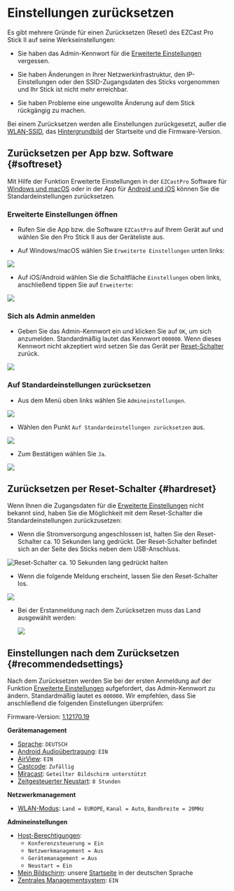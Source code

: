 # Einstellungen zurücksetzen

Es gibt mehrere Gründe für einen Zurücksetzen (Reset) des EZCast Pro Stick II auf seine Werkseinstellungen:

* Sie haben das Admin-Kennwort für die [Erweiterte Einstellungen](adv.settings.md) vergessen.

* Sie haben Änderungen in Ihrer Netzwerkinfrastruktur, den IP-Einstellungen oder den SSID-Zugangsdaten des Sticks vorgenommen und Ihr Stick ist nicht mehr erreichbar.

* Sie haben Probleme eine ungewollte Änderung auf dem Stick rückgängig zu machen.

Bei einem Zurücksetzen werden alle Einstellungen zurückgesetzt, außer die [WLAN-SSID](adv.settings.md#Geraetename), das [Hintergrundbild](adv.settings.md#Mein-Bildschirm) der  Startseite und die Firmware-Version.

## Zurücksetzen per App bzw. Software {#softreset}

Mit Hilfe der Funktion Erweiterte Einstellungen in der `EZCastPro` Software für [Windows und macOS](quickstart.md#InstallSoftware) oder in der App für [Android und iOS](quickstart.md#InstallApp) können Sie  die Standardeinstellungen zurücksetzen.

### Erweiterte Einstellungen öffnen

* Rufen Sie die App bzw. die Software `EZCastPro` auf Ihrem Gerät auf und wählen Sie den Pro Stick II aus der Geräteliste aus.

* Auf Windows/macOS wählen Sie `Erweiterte Einstellungen` unten links:

![](/assets/img/Win-App-Advanced-Settings.png)

* Auf iOS/Android wählen Sie die Schaltfläche `Einstellungen` oben links, anschließend tippen Sie auf `Erweiterte`:

![](/assets/img/iOS_adv-settings.png)

### Sich als Admin anmelden

* Geben Sie das Admin-Kennwort ein und klicken Sie auf `OK`, um sich anzumelden. Standardmäßig lautet das Kennwort `000000`. Wenn dieses Kennwort nicht akzeptiert wird setzen Sie das Gerät per [Reset-Schalter](reset.md#hardreset) zurück.

![](/assets/img/EZCastII_Login.png)

### Auf Standardeinstellungen zurücksetzen

* Aus dem Menü oben links wählen Sie `Admineinstellungen`.

![](/assets/img/ezcastpro.II.select.admineinstellungen.png)

* Wählen den Punkt `Auf Standardeinstellungen zurücksetzen` aus.

![](/assets/img/ezcastpro.II.Standardeinstellungen.zuruecksetzen.png)

* Zum Bestätigen wählen Sie `Ja`.

![](/assets/img/Reset.png)


## Zurücksetzen per Reset-Schalter {#hardreset}

Wenn Ihnen die Zugangsdaten für die [Erweiterte Einstellungen](adv.settings.md) nicht bekannt sind, haben Sie die Möglichkeit mit dem Reset-Schalter die Standardeinstellungen zurückzusetzen:

* Wenn die Stromversorgung angeschlossen ist, halten Sie den Reset-Schalter ca. 10 Sekunden lang gedrückt. Der Reset-Schalter befindet sich an der Seite des Sticks neben dem USB-Anschluss.

![Reset-Schalter ca. 10 Sekunden lang gedrückt halten](/assets/img/ProII-Press-Reset-Button.jpg)

* Wenn die folgende Meldung erscheint, lassen Sie den Reset-Schalter los.

![](/assets/img/Reset_config_complete.png)

*  Bei der Erstanmeldung nach dem Zurücksetzen muss das Land ausgewählt werden:

   ![](/assets/img/wifi.land.selection.png)
   
## Einstellungen nach dem Zurücksetzen {#recommendedsettings}

Nach dem Zurücksetzen werden Sie bei der ersten Anmeldung auf der Funktion [Erweiterte Einstellungen](adv.settings.md) aufgefordert, das Admin-Kennwort zu ändern. Standardmäßig lautet es `000000`. Wir empfehlen, dass Sie anschließend die folgenden Einstellungen überprüfen:

Firmware-Version: [1.12170.19](whatsnew.md#ezcast-pro-stick-ii-firmware-11217016)

**Gerätemanagement**

* [Sprache](adv.settings.md#Sprache): `DEUTSCH`
* [Android Audioübertragung](adv.settings.md#Android-Audio-Streaming): `EIN`
* [AirView](adv.settings.md#AirView): `EIN`
* [Castcode](adv.settings.md#Castcode): `Zufällig`
* [Miracast](adv.settings.md#Miracast): `Geteilter Bildschirm unterstützt`
* [Zeitgesteuerter Neustart](adv.settings.md#timedrestart): `8 Stunden`

**Netzwerkmanagement**

* [WLAN-Modus](adv.settings.md#Wifi-Channel): `Land = EUROPE`, `Kanal = Auto`, `Bandbreite = 20MHz`

**Admineinstellungen**

* [Host-Berechtigungen](adv.settings.md#Host-permissions):
    * `Konferenzsteuerung = Ein`
    * `Netzwerkmanagement = Aus`
    * `Gerätemanagement = Aus`
    * `Neustart = Ein`
* [Mein Bildschirm](adv.settings.md#Mein-Bildschirm): unsere [Startseite](https://download.stueber.de/doc/de/ezcastpro/EZCastProV2_StartseiteDE.png) in der deutschen Sprache
* [Zentrales Managementsystem](adv.settings.md#AirView): `EIN`


